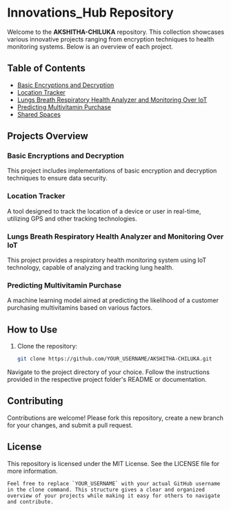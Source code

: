 # **Innovations_Hub Repository**

Welcome to the **AKSHITHA-CHILUKA** repository. This collection showcases various innovative projects ranging from encryption techniques to health monitoring systems. Below is an overview of each project.

## **Table of Contents**
- [Basic Encryptions and Decryption](#basic-encryptions-and-decryption)
- [Location Tracker](#location-tracker)
- [Lungs Breath Respiratory Health Analyzer and Monitoring Over IoT](#lungs-breath-respiratory-health-analyzer-and-monitoring-over-iot)
- [Predicting Multivitamin Purchase](#predicting-multivitamin-purchase)
- [Shared Spaces](#shared-spaces)

## **Projects Overview**

### **Basic Encryptions and Decryption**
This project includes implementations of basic encryption and decryption techniques to ensure data security.

### **Location Tracker**
A tool designed to track the location of a device or user in real-time, utilizing GPS and other tracking technologies.

### **Lungs Breath Respiratory Health Analyzer and Monitoring Over IoT**
This project provides a respiratory health monitoring system using IoT technology, capable of analyzing and tracking lung health.

### **Predicting Multivitamin Purchase**
A machine learning model aimed at predicting the likelihood of a customer purchasing multivitamins based on various factors.


## **How to Use**
1. Clone the repository:  
   ```bash
   git clone https://github.com/YOUR_USERNAME/AKSHITHA-CHILUKA.git
   ```
Navigate to the project directory of your choice.
Follow the instructions provided in the respective project folder's README or documentation.
## Contributing
Contributions are welcome! Please fork this repository, create a new branch for your changes, and submit a pull request.

## License
This repository is licensed under the MIT License. See the LICENSE file for more information.
```vbnet
Feel free to replace `YOUR_USERNAME` with your actual GitHub username in the clone command. This structure gives a clear and organized overview of your projects while making it easy for others to navigate and contribute.
```
